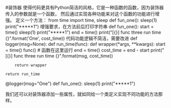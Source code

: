 #装饰器
使得代码更具有Python简洁的风格，它是一种函数的函数，因为装饰器传入的参数就是一个函数，
然后通过实现各种功能来对这个函数的功能进行增强。
定义一个方法：
from time import time, sleep
def fun_one():
    sleep(1)
    print("*****1")
增强要求，在方法前后打印字符串
def fun_one():
    start = time()
    sleep(1)
    print("*****1")
    end = time()
    print("[{}] func three run time {}".format('One', cost_time))
代码功能逻辑不简洁，需要改进
def logger(msg=None):
    def run_time(func):
        def wrapper(*args, **kwargs):
            start = time()
            func()  # 函数在这里运行
            end = time()
            cost_time = end - start
            print("[{}] func three run time {}".format(msg, cost_time))

        return wrapper

    return run_time 

@logger(msg="One")
def fun_one():
    sleep(1)
    print("*****1") 
    
我们还可以对装饰器添加一些属性，就如同给一个类定义实现不同功能的方法那样。
          